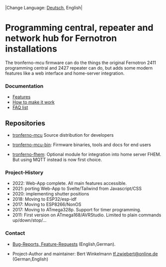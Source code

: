 |Change Language: [Deutsch](index-de.md), English|

# Programming central, repeater and network hub for Fernotron installations

The tronferno-mcu firmware can do the things the original Fernotron 2411 programming central and 2427 repeater can do, but adds some modern features like a web interface and home-server integration.


### Documentation

  * [Features](features.md)
  * [How to make it work](starter.md)
  * [FAQ list](starter_faq-de.md)


## Repositories

 * [tronferno-mcu](https://github.com/zwiebert/tronferno-mcu) Source distribution for developers

 * [tronferno-mcu-bin](https://github.com/zwiebert/tronferno-mcu-bin): Firmware binaries, tools and docs for end users

 * [tronferno-fhem](https://github.com/zwiebert/tronferno-fhem): Optional module for integration into home server FHEM. But using MQTT instead is now first choice.



### Project-History

 * 2022: Web-App complete. All main features accessible.
 * 2021: porting Web-App to Svelte/Tailwind from Javascript/CSS
 * 2020: implementing shutter positions
 * 2018: Moving to ESP32/esp-idf
 * 2017: Moving to ESP8266/NonOS
 * 2017: Moving to ATmega328p. Support for timer programming.
 * 2011: First version on ATmega168/AVRStudio. Limited to plain commands up/down/stop/...

### Contact 

* [Bug-Reports, Feature-Requests](https://github.com/zwiebert/tronferno-mcu/issues) (English,German).

* Project-Author and maintainer: Bert Winkelmann <tf.zwiebert@online.de> (German,English)